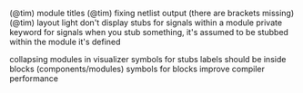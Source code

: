 (@tim) module titles
(@tim) fixing netlist output (there are brackets missing)
(@tim) layout light
don't display stubs for signals within a module
private keyword for signals
when you stub something, it's assumed to be stubbed within the module it's defined

collapsing modules in visualizer
symbols for stubs
labels should be inside blocks (components/modules)
symbols for blocks
improve compiler performance
